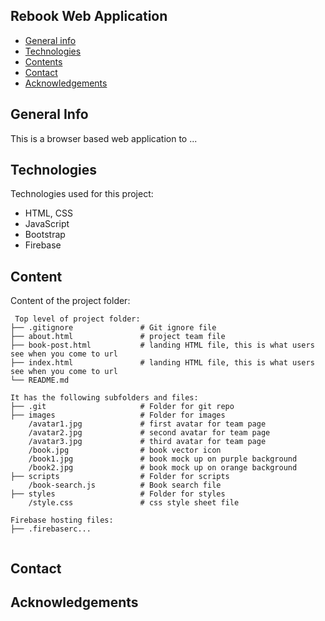 ## Rebook Web Application

* [General info](#general-info)
* [Technologies](#technologies)
* [Contents](#content)
* [Contact](#contact)
* [Acknowledgements](#acknowledgements)

## General Info
This is a browser based web application to ...
	
## Technologies
Technologies used for this project:
* HTML, CSS
* JavaScript
* Bootstrap 
* Firebase
	
## Content
Content of the project folder:

```
 Top level of project folder: 
├── .gitignore               # Git ignore file
├── about.html               # project team file 
├── book-post.html           # landing HTML file, this is what users see when you come to url
├── index.html               # landing HTML file, this is what users see when you come to url
└── README.md

It has the following subfolders and files:
├── .git                     # Folder for git repo
├── images                   # Folder for images
    /avatar1.jpg             # first avatar for team page
    /avatar2.jpg             # second avatar for team page
    /avatar3.jpg             # third avatar for team page
    /book.jpg                # book vector icon
    /book1.jpg               # book mock up on purple background
    /book2.jpg               # book mock up on orange background
├── scripts                  # Folder for scripts
    /book-search.js          # Book search file 
├── styles                   # Folder for styles
    /style.css               # css style sheet file 

Firebase hosting files: 
├── .firebaserc...


```

## Contact 

## Acknowledgements 

